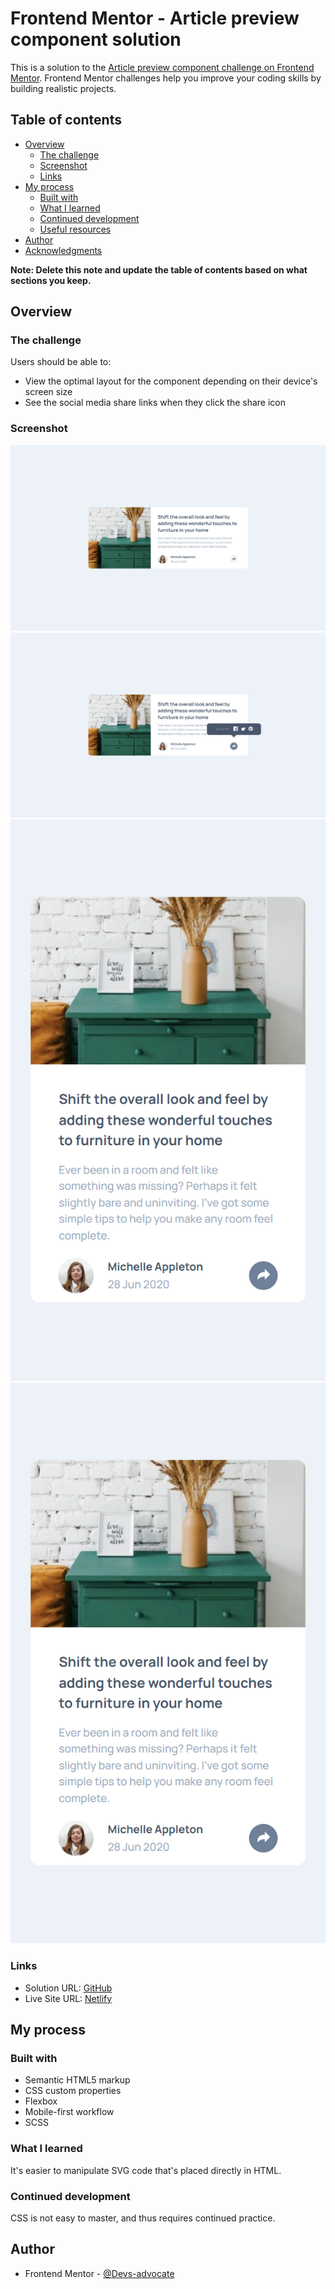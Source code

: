 # Frontend Mentor - Article preview component solution

This is a solution to the [Article preview component challenge on Frontend Mentor](https://www.frontendmentor.io/challenges/article-preview-component-dYBN_pYFT). Frontend Mentor challenges help you improve your coding skills by building realistic projects.

## Table of contents

- [Overview](#overview)
  - [The challenge](#the-challenge)
  - [Screenshot](#screenshot)
  - [Links](#links)
- [My process](#my-process)
  - [Built with](#built-with)
  - [What I learned](#what-i-learned)
  - [Continued development](#continued-development)
  - [Useful resources](#useful-resources)
- [Author](#author)
- [Acknowledgments](#acknowledgments)

**Note: Delete this note and update the table of contents based on what sections you keep.**

## Overview

### The challenge

Users should be able to:

- View the optimal layout for the component depending on their device's screen size
- See the social media share links when they click the share icon

### Screenshot

![Desktop](/images/screenshots/desktop_solution.png)
![Active Desktop](/images/screenshots/desktop_active.png)
![Mobile](/images/screenshots/mobile-solution.png)
![Active Mobile](/images/screenshots/mobile-solution.png)

### Links

- Solution URL: [GitHub](https://github.com/Devs-advocate/FEM-Article-Preview-Component)
- Live Site URL: [Netlify](https://da-fem-article-preview.netlify.app/)

## My process

### Built with

- Semantic HTML5 markup
- CSS custom properties
- Flexbox
- Mobile-first workflow
- SCSS

### What I learned

It's easier to manipulate SVG code that's placed directly in HTML.

### Continued development

CSS is not easy to master, and thus requires continued practice.

## Author

- Frontend Mentor - [@Devs-advocate](https://www.frontendmentor.io/profile/Devs-advocate)
